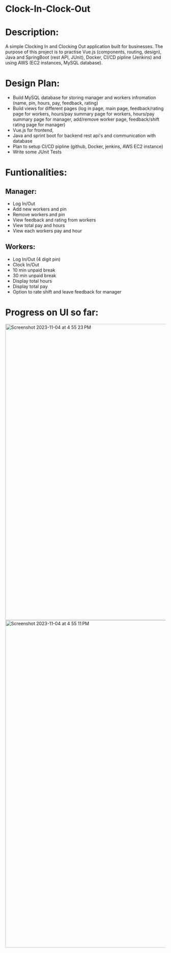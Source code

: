# Clock-In-Clock-Out

# Description:
A simple Clocking In and Clocking Out application built for businesses. The purpose of this project is to practise Vue.js (components, routing, design), Java and SpringBoot (rest API, JUnit), Docker, CI/CD pipline (Jenkins) and using AWS (EC2 instances, MySQL database).

# Design Plan:
- Build MySQL database for storing manager and workers infromation (name, pin, hours, pay, feedback, rating)
- Build views for different pages (log in page, main page, feedback/rating page for workers, hours/pay summary page for workers, hours/pay summary page for manager, add/remove worker page, feedback/shift rating page for manager)
- Vue.js for frontend, 
- Java and sprint boot for backend rest api's and communication with database
- Plan to setup CI/CD pipline (github, Docker, jenkins, AWS EC2 instance) 
- Write some JUnit Tests

# Funtionalities:
## Manager:
- Log In/Out
- Add new workers and pin
- Remove workers and pin
- View feedback and rating from workers
- View total pay and hours
- View each workers pay and hour

## Workers:
- Log In/Out (4 digit pin)
- Clock In/Out
- 10 min unpaid break
- 30 min unpaid break
- Display total hours
- Display total pay
- Option to rate shift and leave feedback for manager

# Progress on UI so far:
<img width="927" alt="Screenshot 2023-11-04 at 4 55 23 PM" src="https://github.com/WonderBoi99/Clock-In-Clock-Out/assets/61436662/751090a0-5fa2-419a-a826-3671d0d2c9d6">
<img width="1025" alt="Screenshot 2023-11-04 at 4 55 11 PM" src="https://github.com/WonderBoi99/Clock-In-Clock-Out/assets/61436662/a1faea77-b22a-44f9-9888-6fa636bd208a">




